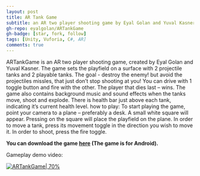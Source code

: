 ```yaml
---
layout: post
title: AR Tank Game
subtitle: an AR two player shooting game by Eyal Golan and Yuval Kasner.
gh-repo: eyalgolan/ARTankGame
gh-badge: [star, fork, follow]
tags: [Unity, Vuforia, C#, AR]
comments: true
---
```



ARTankGame is an AR two player shooting game, created by Eyal Golan and Yuval Kasner.
The game sets the playfield on a surface with 2 projectile tanks and 2 playable tanks. The goal - destroy the enemy! but avoid the projectiles missles, that just don’t stop shooting at you! You can drive with 1 toggle button and fire with the other. The player that dies last – wins.
The game also contains background music and sound effects when the tanks move, shoot and explode.
There is health bar just above each tank, indicating it’s current health level.
how to play:
To start playing the game, point your camera to a plane – preferably a desk. A small white square will appear. Pressing on the square will place the playfield on the plane.
In order to move a tank, press its movement toggle in the direction you wish to move it. 
In order to shoot, press the fire toggle.


**You can download the game [here](https://drive.google.com/open?id=1xzvyLwSvlXuWKxVv3_CtwJvCtXpSLBy0) (The game is for Android).**


Gameplay demo video:


[![ARTankGame|,70%](https://github.com/eyalgolan/eyalgolan.github.io/blob/master/img/ARTankGame.jpg?raw=true)](https://www.youtube.com/watch?v=M1CzciP6dNo "ARTankGame")

